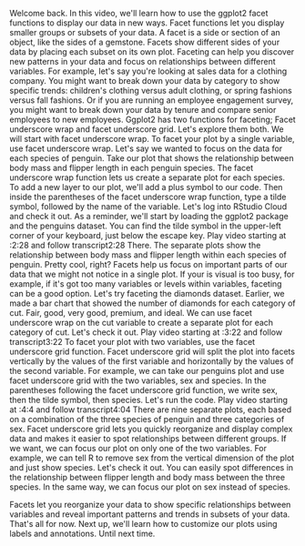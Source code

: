 
Welcome back. In this video, we'll learn how to use the ggplot2 facet functions to display our data in new ways. Facet functions let you display smaller groups or subsets of your data. A facet is a side or section of an object, like the sides of a gemstone. Facets show different sides of your data by placing each subset on its own plot. Faceting can help you discover new patterns in your data and focus on relationships between different variables. For example, let's say you're looking at sales data for a clothing company. You might want to break down your data by category to show specific trends: children's clothing versus adult clothing, or spring fashions versus fall fashions. Or if you are running an employee engagement survey, you might want to break down your data by tenure and compare senior employees to new employees. Ggplot2 has two functions for faceting; Facet underscore wrap and facet underscore grid. Let's explore them both. We will start with facet underscore wrap. To facet your plot by a single variable, use facet underscore wrap. Let's say we wanted to focus on the data for each species of penguin. Take our plot that shows the relationship between body mass and flipper length in each penguin species. The facet underscore wrap function lets us create a separate plot for each species. To add a new layer to our plot, we'll add a plus symbol to our code. Then inside the parentheses of the facet underscore wrap function, type a tilde symbol, followed by the name of the variable. Let's log into RStudio Cloud and check it out. As a reminder, we'll start by loading the ggplot2 package and the penguins dataset. You can find the tilde symbol in the upper-left corner of your keyboard, just below the escape key.
Play video starting at :2:28 and follow transcript2:28
There. The separate plots show the relationship between body mass and flipper length within each species of penguin. Pretty cool, right? Facets help us focus on important parts of our data that we might not notice in a single plot. If your is visual is too busy, for example, if it's got too many variables or levels within variables, faceting can be a good option. Let's try faceting the diamonds dataset. Earlier, we made a bar chart that showed the number of diamonds for each category of cut. Fair, good, very good, premium, and ideal. We can use facet underscore wrap on the cut variable to create a separate plot for each category of cut. Let's check it out.
Play video starting at :3:22 and follow transcript3:22
To facet your plot with two variables, use the facet underscore grid function. Facet underscore grid will split the plot into facets vertically by the values of the first variable and horizontally by the values of the second variable. For example, we can take our penguins plot and use facet underscore grid with the two variables, sex and species. In the parentheses following the facet underscore grid function, we write sex, then the tilde symbol, then species. Let's run the code.
Play video starting at :4:4 and follow transcript4:04
There are nine separate plots, each based on a combination of the three species of penguin and three categories of sex. Facet underscore grid lets you quickly reorganize and display complex data and makes it easier to spot relationships between different groups. If we want, we can focus our plot on only one of the two variables. For example, we can tell R to remove sex from the vertical dimension of the plot and just show species. Let's check it out. You can easily spot differences in the relationship between flipper length and body mass between the three species. In the same way, we can focus our plot on sex instead of species.

Facets let you reorganize your data to show specific relationships between variables and reveal important patterns and trends in subsets of your data. That's all for now. Next up, we'll learn how to customize our plots using labels and annotations. Until next time.